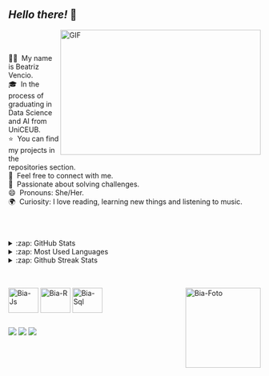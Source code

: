 ## *Hello there!* 👋 

<img align="right" alt="GIF" src="https://media.giphy.com/media/v1.Y2lkPTc5MGI3NjExam1jNXd0OXE5bjFnOXJ6b3J3NjJhenh1N3o1dmJ2MXA4YnpxZ20zciZlcD12MV9pbnRlcm5hbF9naWZfYnlfaWQmY3Q9Zw/L1R1tvI9svkIWwpVYr/giphy.gif" width="400" height="250"/>
<br>
<br>

💁‍♀️ &nbsp;My name is Beatriz Vencio.\
🎓 &nbsp;In the process of graduating in Data Science and AI from UniCEUB.\
⭐ &nbsp;You can find my projects in the repositories section.\
💬 &nbsp;Feel free to connect with me.\
🧩 &nbsp;Passionate about solving challenges.\
😄 &nbsp;Pronouns: She/Her.\
🌍 &nbsp;Curiosity: I love reading, learning new things and listening to music.

<br>

 ##

<details>
  <summary>:zap: GitHub Stats</summary>
  <img height="172em" alt="Beatriz's GitHub Stats" src="https://github-readme-stats.vercel.app/api?username=BeatrizVencio&count_private=true&show_icons=true&theme=algolia&bg_color"/>
</details>

<details>
  <summary>:zap: Most Used Languages</summary>
  <img height="172em" alt="Beatriz's GitHub Top Languages" src="https://github-readme-stats.vercel.app/api/top-langs/?username=BeatrizVencio&layout=compact&langs_count=10&theme=algolia&bg_color"/>
</details>

<details>
  <summary>:zap: Github Streak Stats</summary>
  <img height="172em" alt="Beatriz's GitHub Streak Stats" src="https://github-readme-streak-stats.herokuapp.com/?user=BeatrizVencio&theme=algolia&bg_color"/>
</details>

##

<div style="display: inline_block"><br>
  <img align="center" alt="Bia-Js" height="50" width="60" src="https://cdn.jsdelivr.net/gh/devicons/devicon@latest/icons/python/python-original.svg"/>
  <img align="center" alt="Bia-R" height="50" width="60" src="https://cdn.jsdelivr.net/gh/devicons/devicon@latest/icons/r/r-original.svg"/>
  <img align="center" alt="Bia-Sql" height="50" width="60" src="https://cdn.jsdelivr.net/gh/devicons/devicon@latest/icons/mysql/mysql-original.svg" />
  <img align="right" alt="Bia-Foto" height="160" width="150" src="https://cdn.discordapp.com/attachments/1237134264076865680/1237134468935057578/338224_LQNlXuiu.png?ex=663a8ac2&is=66393942&hm=c39a7cb1053a3d899a7c895136a6f00930b546b4c760840b30880b1540c4e0ad&" />
</div>


## 


<div> 
  <a href="https://www.instagram.com/beatriz_vencio/" target="_blank"><img src="https://img.shields.io/badge/-Instagram-%23E4405F?style=for-the-badge&logo=instagram&logoColor=white" target="_blank"></a>
  <a href = "mailto:beatrizvencio@gmail.com"><img src="https://img.shields.io/badge/-Gmail-%23333?style=for-the-badge&logo=gmail&logoColor=white" target="_blank"></a>
  <a href="https://www.linkedin.com/in/beatriz-vencio-192593237/" target="_blank"><img src="https://img.shields.io/badge/-LinkedIn-%230077B5?style=for-the-badge&logo=linkedin&logoColor=white" target="_blank">
</div>












